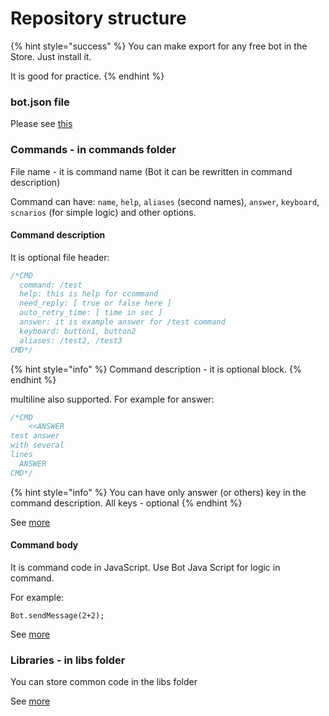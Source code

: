 # Repository structure

{% hint style="success" %}
You can make export for any free bot in the Store. Just install it. 

It is good for practice.
{% endhint %}

### bot.json file

Please see [this](https://help.bots.business/git/file-bot-json)

### Commands - in commands folder

File name - it is command name \(Bot it can be rewritten in command description\)

Command can have: `name`, `help`, `aliases` \(second names\), `answer`, `keyboard`, `scnarios` \(for simple logic\) and other options.

#### Command description

It is optional file header:

```javascript
/*CMD
  command: /test
  help: this is help for ccommand
  need_reply: [ true or false here ]
  auto_retry_time: [ time in sec ]
  answer: it is example answer for /test command
  keyboard: button1, button2
  aliases: /test2, /test3
CMD*/
```

{% hint style="info" %}
Command description - it is optional block.
{% endhint %}

multiline also supported. For example for answer:

```javascript
/*CMD
    <<ANSWER
test answer
with several
lines
  ANSWER
CMD*/
```

{% hint style="info" %}
You can have only answer \(or others\) key in the command description. All keys - optional
{% endhint %}

See [more](https://help.bots.business/commands)

#### Command body

It is command code in JavaScript. Use Bot Java Script for logic in command.

For example:

`Bot.sendMessage(2+2);`

See [more](https://help.bots.business/scenarios-and-bjs)



### Libraries - in libs folder

You can store common code in the libs folder

See [more](https://help.bots.business/git/library)

























